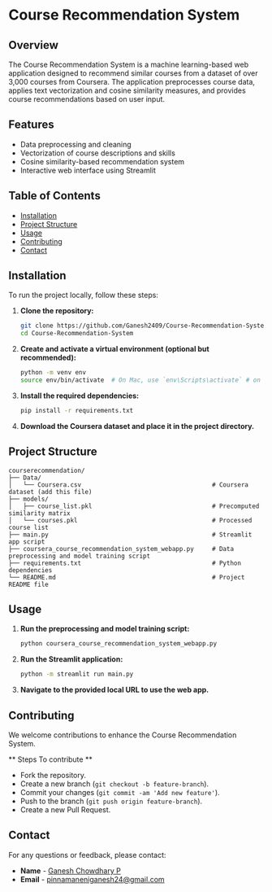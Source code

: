 # Course Recommendation System

## Overview
The Course Recommendation System is a machine learning-based web application designed to recommend similar courses from a dataset of over 3,000 courses from Coursera. The application preprocesses course data, applies text vectorization and cosine similarity measures, and provides course recommendations based on user input.

## Features
- Data preprocessing and cleaning
- Vectorization of course descriptions and skills
- Cosine similarity-based recommendation system
- Interactive web interface using Streamlit

## Table of Contents
- [Installation](#installation)
- [Project Structure](#project-structure)
- [Usage](#usage)
- [Contributing](#contributing)
- [Contact](#contact) 

## Installation
To run the project locally, follow these steps:

1. **Clone the repository:**
    ```bash
    git clone https://github.com/Ganesh2409/Course-Recommendation-System.git
    cd Course-Recommendation-System
    ```

2. **Create and activate a virtual environment (optional but recommended):**
    ```bash
    python -m venv env
    source env/bin/activate  # On Mac, use `env\Scripts\activate` # on windows 
    ```

3. **Install the required dependencies:**
    ```bash
    pip install -r requirements.txt
    ```

4. **Download the Coursera dataset and place it in the project directory.**



## Project Structure
```
courserecommendation/
├── Data/
│   └── Coursera.csv                                    # Coursera dataset (add this file)
├── models/
│   ├── course_list.pkl                                 # Precomputed similarity matrix
│   └── courses.pkl                                     # Processed course list
├── main.py                                             # Streamlit app script
├── coursera_course_recommendation_system_webapp.py     # Data preprocessing and model training script 
├── requirements.txt                                    # Python dependencies
└── README.md                                           # Project README file
```
## Usage
1. **Run the preprocessing and model training script:**
    ```bash
    python coursera_course_recommendation_system_webapp.py
    ```

2. **Run the Streamlit application:**
    ```bash
    python -m streamlit run main.py
    ```

3. **Navigate to the provided local URL to use the web app.**
## Contributing
We welcome contributions to enhance the Course Recommendation System. 

** Steps To contribute ** 

* Fork the repository.
* Create a new branch (`git checkout -b feature-branch`).
* Commit your changes (`git commit -am 'Add new feature'`).
* Push to the branch (`git push origin feature-branch`).
* Create a new Pull Request.


## Contact
For any questions or feedback, please contact:
- **Name** - [Ganesh Chowdhary P]()
- **Email** - [pinnamaneniganesh24@gmail.com ](mailto:your.pinnamaneniganesh24@gmail.com)
